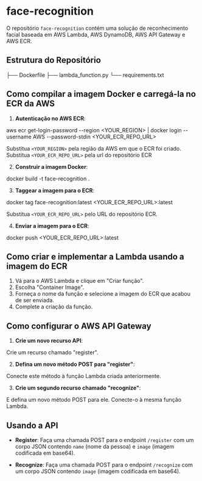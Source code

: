# face-recognition

O repositório `face-recognition` contém uma solução de reconhecimento facial baseada em AWS Lambda, AWS DynamoDB, AWS API Gateway e AWS ECR.

## Estrutura do Repositório

├── Dockerfile
├── lambda_function.py
└── requirements.txt


## Como compilar a imagem Docker e carregá-la no ECR da AWS

1. **Autenticação no AWS ECR**:

aws ecr get-login-password --region <YOUR_REGION> | docker login --username AWS --password-stdin <YOUR_ECR_REPO_URL>

Substitua `<YOUR_REGION>` pela região da AWS em que o ECR foi criado.
Substitua `<YOUR_ECR_REPO_URL>` pela url do repositório ECR

2. **Construir a imagem Docker**:

docker build -t face-recognition .

3. **Taggear a imagem para o ECR**:

docker tag face-recognition:latest <YOUR_ECR_REPO_URL>:latest

Substitua `<YOUR_ECR_REPO_URL>` pelo URL do repositório ECR.

4. **Enviar a imagem para o ECR**:

docker push <YOUR_ECR_REPO_URL>:latest

## Como criar e implementar a Lambda usando a imagem do ECR

1. Vá para o AWS Lambda e clique em "Criar função".
2. Escolha "Container Image".
3. Forneça o nome da função e selecione a imagem do ECR que acabou de ser enviada.
5. Complete a criação da função.

## Como configurar o AWS API Gateway

1. **Crie um novo recurso API**:

Crie um recurso chamado "register".

2. **Defina um novo método POST para "register"**:

Conecte este método à função Lambda criada anteriormente.

3. **Crie um segundo recurso chamado "recognize"**:

E defina um novo método POST para ele. Conecte-o à mesma função Lambda.

## Usando a API

- **Register**:
Faça uma chamada POST para o endpoint `/register` com um corpo JSON contendo `name` (nome da pessoa) e `image` (imagem codificada em base64).

- **Recognize**:
Faça uma chamada POST para o endpoint `/recognize` com um corpo JSON contendo `image` (imagem codificada em base64).